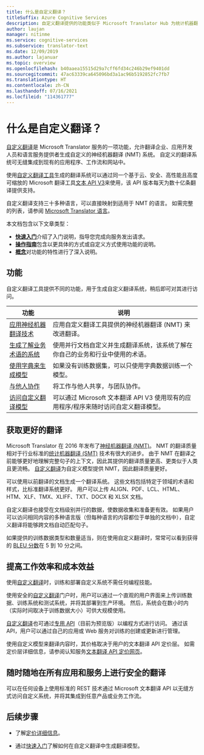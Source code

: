 ```yaml
---
title: 什么是自定义翻译？
titleSuffix: Azure Cognitive Services
description: 自定义翻译提供的功能类似于 Microsoft Translator Hub 为统计机器翻译 (SMT) 提供的功能，但专用于神经机器翻译 (NMT) 系统。
author: laujan
manager: nitinme
ms.service: cognitive-services
ms.subservice: translator-text
ms.date: 12/09/2019
ms.author: lajanuar
ms.topic: overview
ms.openlocfilehash: b40aaea15515d29a7cff6fd34c246b29ef9401dd
ms.sourcegitcommit: 47ac63339ca645096bd3a1ac96b5192852fc7fb7
ms.translationtype: HT
ms.contentlocale: zh-CN
ms.lasthandoff: 07/16/2021
ms.locfileid: "114361777"
---
```

# <a name="what-is-custom-translator"></a>什么是自定义翻译？

[自定义翻译](https://portal.customtranslator.azure.ai)是 Microsoft Translator 服务的一项功能，允许翻译企业、应用开发人员和语言服务提供者生成自定义的神经机器翻译 (NMT) 系统。 自定义的翻译系统可无缝集成到现有的应用程序、工作流和网站中。

使用[自定义翻译工具](https://portal.customtranslator.azure.ai)生成的翻译系统可以通过同一个基于云、安全、高性能且高度可缩放的 Microsoft 翻译工具[文本 API V3](../reference/v3-0-translate.md?tabs=curl)来使用，该 API 版本每天为数十亿条翻译提供支持。

自定义翻译支持三十多种语言，可以直接映射到适用于 NMT 的语言。 如需完整的列表，请参阅 [Microsoft Translator 语言](../language-support.md)。

本文档包含以下文章类型：

* [**快速入门**](quickstart-build-deploy-custom-model.md)介绍了入门说明，指导您完成向服务发出请求。  
* [**操作指南**](how-to-create-project.md)包含以更具体的方式或自定义方式使用功能的说明。  
* [**概念**](workspace-and-project.md)对功能的特性进行了深入说明。  


## <a name="features"></a>功能

自定义翻译工具提供不同的功能，用于生成自定义翻译系统，稍后即可对其进行访问。

|功能  |说明  |
|---------|---------|
|[应用神经机器翻译技术](https://www.microsoft.com/translator/blog/2016/11/15/microsoft-translator-launching-neural-network-based-translations-for-all-its-speech-languages/)     |  应用自定义翻译工具提供的神经机器翻译 (NMT) 来改进翻译。       |
|[生成了解业务术语的系统](what-are-parallel-documents.md)     |  使用并行文档自定义并生成翻译系统，该系统了解在你自己的业务和行业中使用的术语。       |
|[使用字典来生成模型](what-is-dictionary.md)     |   如果没有训练数据集，可以只使用字典数据训练一个模型。       |
|[与他人协作](how-to-manage-settings.md#share-your-workspace)     |   将工作与他人共享，与团队协作。     |
|[访问自定义翻译模型](../reference/v3-0-translate.md?tabs=curl)     |  可以通过 Microsoft 文本翻译 API V3 使用现有的应用程序/程序来随时访问自定义翻译模型。       |

## <a name="get-better-translations"></a>获取更好的翻译

Microsoft Translator 在 2016 年发布了[神经机器翻译 (NMT)](https://www.microsoft.com/translator/blog/2016/11/15/microsoft-translator-launching-neural-network-based-translations-for-all-its-speech-languages/)。 NMT 的翻译质量相对于行业标准的[统计机器翻译 (SMT)](https://en.wikipedia.org/wiki/Statistical_machine_translation) 技术有很大的进步。 由于 NMT 在翻译之前能够更好地理解完整句子的上下文，因此其提供的翻译质量更高、更类似于人类且更流畅。 [自定义翻译](https://portal.customtranslator.azure.ai)为自定义模型提供 NMT，因此翻译质量更好。

可以使用以前翻译的文档生成一个翻译系统。 这些文档包括特定于领域的术语和样式，比标准翻译系统更好。 用户可以上传 ALIGN、PDF、LCL、HTML、HTM、XLF、TMX、XLIFF、TXT、DOCX 和 XLSX 文档。

自定义翻译也接受在文档级别并行的数据，使数据收集和准备更有效。 如果用户可以访问相同内容的多种语言版（但每种语言的内容都位于单独的文档中），自定义翻译将能够跨文档自动匹配句子。

如果提供的训练数据类型和数量适当，则在使用自定义翻译时，常常可以看到获得的 [BLEU 分数](what-is-bleu-score.md)在 5 到 10 分之间。

## <a name="be-productive-and-cost-effective"></a>提高工作效率和成本效益

使用[自定义翻译](https://portal.customtranslator.azure.ai)时，训练和部署自定义系统不需任何编程技能。

使用安全的[自定义翻译](https://portal.customtranslator.azure.ai)门户时，用户可以通过一个直观的用户界面来上传训练数据、训练系统和测试系统，并将其部署到生产环境。 然后，系统会在数小时内（实际时间取决于训练数据大小）可供大规模使用。

[自定义翻译](https://portal.customtranslator.azure.ai)也可通过[专用 API](https://custom-api.cognitive.microsofttranslator.com/swagger/)（目前为预览版）以编程方式进行访问。 通过该 API，用户可以通过自己的应用或 Web 服务对训练的创建或更新进行管理。

使用自定义模型来翻译内容时，其价格取决于用户的文本翻译 API 定价层。 如需定价层详细信息，请参阅认知服务[文本翻译 API 定价网页](https://azure.microsoft.com/pricing/details/cognitive-services/translator-text-api/)。

## <a name="securely-translate-anytime-anywhere-on-all-your-apps-and-services"></a>随时随地在所有应用和服务上进行安全的翻译

可以在任何设备上使用标准的 REST 技术通过 Microsoft 文本翻译 API 以无缝方式访问自定义系统，并将其集成到任意产品或业务工作流。

## <a name="next-steps"></a>后续步骤

- 了解[定价详细信息](https://azure.microsoft.com/pricing/details/cognitive-services/translator-text-api/)。

- 通过[快速入门](quickstart-build-deploy-custom-model.md)了解如何在自定义翻译中生成翻译模型。
